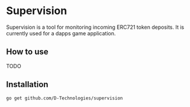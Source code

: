 # Supervision

Supervision is a tool for monitoring incoming ERC721 token deposits. It is currently used for a dapps game application.

## How to use

TODO

## Installation

```
go get github.com/D-Technologies/supervision
```
